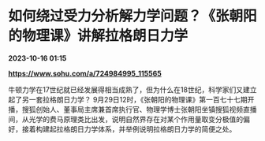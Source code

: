 # 如何绕过受力分析解力学问题？《张朝阳的物理课》讲解拉格朗日力学

**2023-10-16 01:15**

**https://www.sohu.com/a/724984995_115565**

牛顿力学在17世纪就已经发展得相当成熟了，但为什么在18世纪，科学家们又建立起了另一套拉格朗日力学？ 9月29日12时，《张朝阳的物理课》第一百七十七期开播，搜狐创始人、董事局主席兼首席执行官、物理学博士张朝阳坐镇搜狐视频直播间，从光学的费马原理类比出发，说明自然界存在对某个作用量取变分极值的偏好，接着构建起拉格朗日力学体系，并举例说明拉格朗日力学的简便之处。